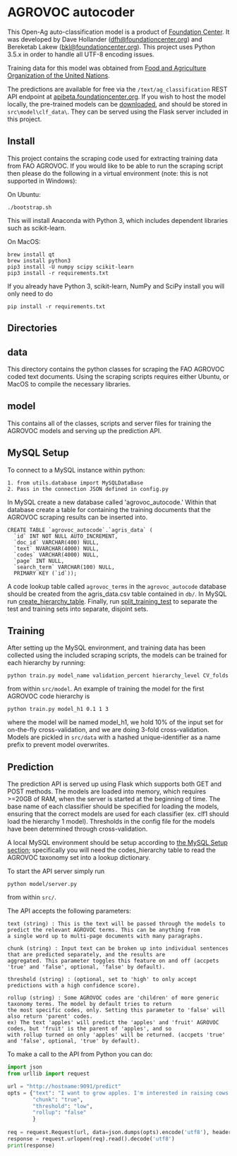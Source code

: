 # AGROVOC autocoder

This Open-Ag auto-classification model is a product of 
[Foundation Center](http://foundationcenter.org/). It was developed
by Dave Hollander (dfh@foundationcenter.org) and Bereketab Lakew 
(bkl@foundationcenter.org). This project uses Python 3.5.x in order to handle all
UTF-8 encoding issues. 

Training data for this model was obtained from 
[Food and Agriculture Organization of the United Nations](http://agris.fao.org/agris-search/index.do).

The predictions are available for free via the `/text/ag_classification` REST API endpoint
at [apibeta.foundationcenter.org](https://apibeta.foundationcenter.org/docs/v2.0/documentation.html#/README).
If you wish to host the model locally, the pre-trained models can be 
[downloaded](https://s3.amazonaws.com/fc-public/svm/open_ag_models.zip), and 
should be stored in `src\model\clf_data\`. They can be served using the Flask
server included in this project.

## Install

This project contains the scraping code used for extracting training data
from FAO AGROVOC. If you would like to be able to run the scraping script
then please do the following in a virtual environment (note: this is not
supported in Windows):

On Ubuntu:

    ./bootstrap.sh
    
This will install Anaconda with Python 3, which includes dependent
libraries such as scikit-learn. 
    
On MacOS:

    brew install qt
    brew install python3
    pip3 install -U numpy scipy scikit-learn
    pip3 install -r requirements.txt

    
If you already have Python 3, scikit-learn,
NumPy and SciPy install you will only need to do

    pip install -r requirements.txt


## Directories

## data

This directory contains the python classes for scraping the FAO AGROVOC coded text 
documents.  Using the scraping scripts requires either Ubuntu, or MacOS to compile 
the necessary libraries.

## model

This contains all of the classes, scripts and server files for training 
the AGROVOC models and serving up the prediction API.

## MySQL Setup

To connect to a MySQL instance within python:

    1. from utils.database import MySQLDataBase
    2. Pass in the connection JSON defined in config.py
    
In MySQL create a new database called 'agrovoc_autocode.'  Within that database
create a table for containing the training documents that the AGROVOC
scraping results can be inserted into.

    CREATE TABLE `agrovoc_autocode`.`agris_data` (
      `id` INT NOT NULL AUTO_INCREMENT,
      `doc_id` VARCHAR(400) NULL,
      `text` NVARCHAR(4000) NULL,
      `codes` VARCHAR(4000) NULL,
      `page` INT NULL,
      `search_term` VARCHAR(100) NULL,
      PRIMARY KEY (`id`));
      
A code lookup table called `agrovoc_terms` in the `agrovoc_autocode` database should be
created from the agris_data.csv table contained in 
`db/`. In MySQL run [create_hierarchy_table](db/create_hierarchy_table.sql).
Finally, run [split_training_test](db/split_training_test.sql) to 
separate the test and training sets into separate, disjoint sets.

## Training

After setting up the MySQL environment, and training data has been collected using
the included scraping scripts, the models can be trained for each hierarchy by running:

    python train.py model_name validation_percent hierarchy_level CV_folds
    
from within `src/model`. An example of training the model for the first
AGROVOC code hierarchy is

    python train.py model_h1 0.1 1 3
    
where the model will be named model_h1, we hold 10% of the input set for 
on-the-fly cross-validation, and we are doing 3-fold cross-validation. Models
are pickled in `src/data` with a hashed unique-identifier
as a name prefix to prevent model overwrites.

## Prediction

The prediction API is served up using Flask which supports both GET
and POST methods. The models are loaded into memory, which requires >=20GB
of RAM, when the server is started at the beginning of time. The base name
of each classifier should be specified for loading the models, ensuring
that the correct models are used for each classifier (ex. clf1 should load
the hierarchy 1 model). Thresholds in the config file for the models have
been determined through cross-validation.

A local MySQL environment should be setup according to
[the MySQL Setup section](#user-content-mysql-setup); specifically you will need
the codes_hierarchy table to read the AGROVOC taxonomy set into
a lookup dictionary.

To start the API server simply run

    python model/server.py
    
from within `src/`.

The API accepts the following parameters:

    text (string) : This is the text will be passed through the models to predict the relevant AGROVOC terms. This can be anything from
    a single word up to multi-page documents with many paragraphs.
    
    chunk (string) : Input text can be broken up into individual sentences that are predicted separately, and the results are 
    aggregated. This parameter toggles this feature on and off (accpets 'true' and 'false', optional, 'false' by default).
    
    threshold (string) : (optional, set to 'high' to only accept predictions with a high confidence score).
    
    rollup (string) : Some AGROVOC codes are 'children' of more generic taxonomy terms. The model by default tries to return
    the most specific codes, only. Setting this parameter to 'false' will also return 'parent' codes.
    ex) The text 'apples' will predict the 'apples' and 'fruit' AGROVOC codes, but 'fruit' is the parent of 'apples', and so
    with rollup turned on only 'apples' will be returned. (accpets 'true' and 'false', optional, 'true' by default).
    
To make a call to the API from Python you can do:

```py
import json
from urllib import request

url = "http://hostname:9091/predict"
opts = {"text": "I want to grow apples. I'm interested in raising cows."
        "chunk": "true",
        "threshold": "low",
        "rollup": "false"
        }
        
req = request.Request(url, data=json.dumps(opts).encode('utf8'), headers={"Content-Type": "application/json"})
response = request.urlopen(req).read().decode('utf8')
print(response)
```
